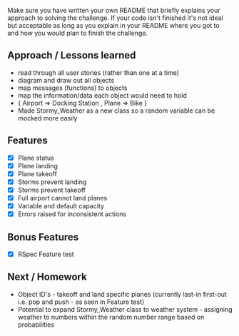 Make sure you have written your own README that briefly explains your approach to solving the challenge.
If your code isn't finished it's not ideal but acceptable as long as you explain in your README where you got to and how you would plan to finish the challenge.

## Approach / Lessons learned
- read through all user stories (rather than one at a time)
- diagram and draw out all objects
- map messages (functions) to objects
- map the information/data each object would need to hold
- { Airport => Docking Station , Plane => Bike }
- Made Stormy_Weather as a new class so a random variable can be mocked more easily

## Features
  * [x] Plane status
  * [x] Plane landing
  * [x] Plane takeoff
  * [x] Storms prevent landing
  * [x] Storms prevent takeoff
  * [x] Full airport cannot land planes
  * [x] Variable and default capacity
  * [x] Errors raised for inconsistent actions

## Bonus Features
  * [x] RSpec Feature test

## Next / Homework
- Object ID's - takeoff and land specific planes (currently last-in first-out i.e. pop and push - as seen in Feature test)
- Potential to expand Stormy_Weather class to weather system - assigning weather to numbers within the random number range based on probabilities
